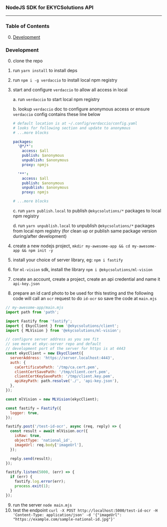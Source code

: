 
### NodeJS SDK for EKYCSolutions API
---

### Table of Contents
0. [Development](#development)

### Development
0. clone the repo
1. run `yarn install` to install deps
2. run `npm i -g verdaccio` to install local npm registry
3. start and configure `verdaccio` to allow all access in local

    a. run `verdaccio` to start local npm registry

    b. lookup `verdaccio` doc to configure anonymous access or ensure `verdaccio` config contains these line below
    ```yaml
    # default location is at ~/.config/verdaccio/config.yaml
    # looks for following section and update to anonymous
    # ...more blocks

    packages:
      '@*/*':
        access: $all
        publish: $anonymous
        unpublish: $anonymous
        proxy: npmjs

      '**':
        access: $all
        publish: $anonymous
        unpublish: $anonymous
        proxy: npmjs

    # ...more blocks
    ```

    c. run `yarn publish.local` to publish `@ekycsolutions/*` packages to local npm registry

    d. run `yarn unpublish.local` to unpublish `@ekycsolutions/*` packages from local npm registry (for clean up or publish same package version during/after development)
4. create a new nodejs project, `mkdir my-awesome-app && cd my-awesome-app && npm init -y`
5. install your choice of server library, eg: `npm i fastify`
6. for `ml-vision` sdk, install the library `npm i @ekycsolutions/ml-vision`
7. create an account, create a project, create an api credential and name it `api-key.json`
8. prepare an id card photo to be used for this testing and the following code will call an `ocr` request to do `id-ocr` so save the code at `main.mjs`
```javascript
// my-awesome-app/main.mjs
import path from 'path';

import Fastify from 'fastify';
import { EkycClient } from '@ekycsolutions/client';
import { MLVision } from '@ekycsolutions/ml-vision';

// configure server address as you see fit
// see more at ekyc-server repo and default
// development port of the server for https is at 4443
const ekycClient = new EkycClient({
  serverAddress: 'https://server.localhost:4443',
  auth: {
    caCertificatePath: '/tmp/ca.cert.pem',
    clientCertSavePath: '/tmp/client.cert.pem',
    clientCertKeySavePath: '/tmp/client.key.pem',
    apiKeyPath: path.resolve('./', 'api-key.json'),
  },
});

const mlVision = new MLVision(ekycClient);

const fastify = Fastify({
  logger: true,
});

fastify.post('/test-id-ocr', async (req, reply) => {
  const result = await mlVision.ocr({
    isRaw: true,
    objectType: 'national_id',
    imageUrl: req.body['imageUrl'],
  });

  reply.send(result);
});

fastify.listen(5000, (err) => {
  if (err) {
    fastify.log.error(err);
    process.exit(1);
  }
});
```
9. run the server `node main.mjs`
10. test the endpoint `curl -X POST http://localhost:5000/test-id-ocr -H 'Content-Type: application/json' -d '{"imageUrl": "https://example.com/sample-national-id.jpg"}'`

